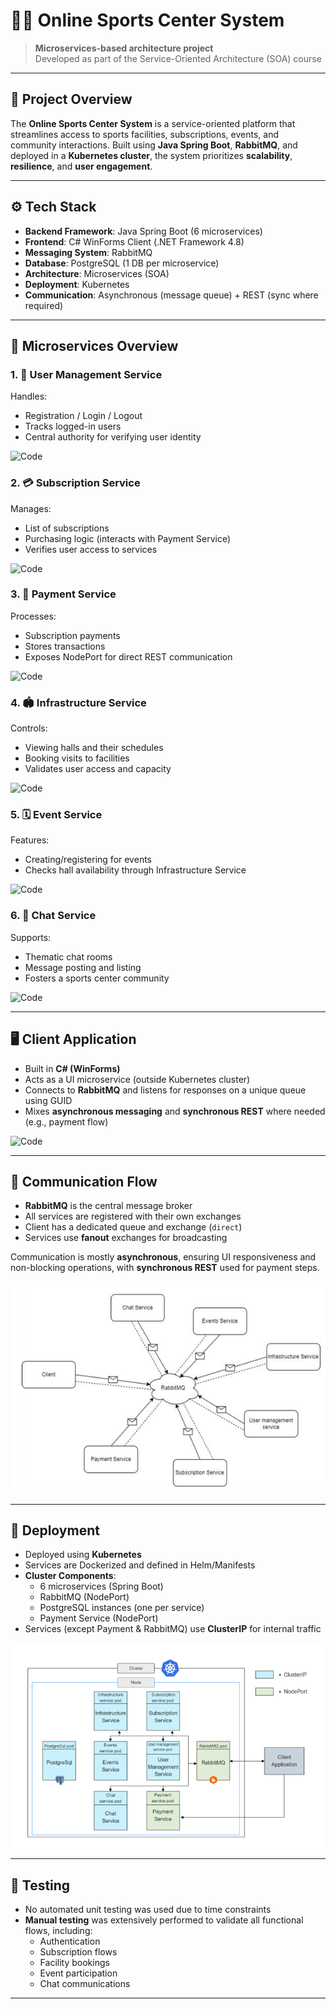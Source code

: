 # 🏋️‍♂️ Online Sports Center System

> **Microservices-based architecture project**  
> Developed as part of the Service-Oriented Architecture (SOA) course  

---

## 🧠 Project Overview

The **Online Sports Center System** is a service-oriented platform that streamlines access to sports facilities, subscriptions, events, and community interactions. Built using **Java Spring Boot**, **RabbitMQ**, and deployed in a **Kubernetes cluster**, the system prioritizes **scalability**, **resilience**, and **user engagement**.

---

## ⚙️ Tech Stack

- **Backend Framework**: Java Spring Boot (6 microservices)
- **Frontend**: C# WinForms Client (.NET Framework 4.8)
- **Messaging System**: RabbitMQ
- **Database**: PostgreSQL (1 DB per microservice)
- **Architecture**: Microservices (SOA)
- **Deployment**: Kubernetes
- **Communication**: Asynchronous (message queue) + REST (sync where required)

---

## 🧩 Microservices Overview

### 1. 👤 User Management Service
Handles:
- Registration / Login / Logout
- Tracks logged-in users
- Central authority for verifying user identity

![Code](src/UserManagementService/springboot-app/src/main/java/com/UserManagementService/springbootapp)

### 2. 💳 Subscription Service
Manages:
- List of subscriptions
- Purchasing logic (interacts with Payment Service)
- Verifies user access to services

![Code](src/SubscriptionService/springboot-app/src/main/java/com/SubscriptionMicroservice/springbootapp)

### 3. 🧾 Payment Service
Processes:
- Subscription payments
- Stores transactions
- Exposes NodePort for direct REST communication

![Code](src/PaymentService/PaymentService/src/main/java/SOA_Microservices/PaymentService)

### 4. 🏟 Infrastructure Service
Controls:
- Viewing halls and their schedules
- Booking visits to facilities
- Validates user access and capacity

![Code](src/InfrastructureService/springbootapp/target/classes/com/InfrastructureService/springbootapp)

### 5. 🗓 Event Service
Features:
- Creating/registering for events
- Checks hall availability through Infrastructure Service

![Code](src/EventsService/springbootapp/target/classes/com/EventsService/springbootapp)

### 6. 💬 Chat Service
Supports:
- Thematic chat rooms
- Message posting and listing
- Fosters a sports center community

![Code](src/ChatService/springbootapp/target/classes/com/ChatService/springbootapp)

---

## 🖥 Client Application

- Built in **C# (WinForms)**
- Acts as a UI microservice (outside Kubernetes cluster)
- Connects to **RabbitMQ** and listens for responses on a unique queue using GUID
- Mixes **asynchronous messaging** and **synchronous REST** where needed (e.g., payment flow)

![Code](src/WPF_Client)

---

## 🔄 Communication Flow

- **RabbitMQ** is the central message broker
- All services are registered with their own exchanges
- Client has a dedicated queue and exchange (`direct`)
- Services use **fanout** exchanges for broadcasting

Communication is mostly **asynchronous**, ensuring UI responsiveness and non-blocking operations, with **synchronous REST** used for payment steps.

![RabbitMQ](Diagrams/rabbitMQ.png)

---

## 🚀 Deployment

- Deployed using **Kubernetes**
- Services are Dockerized and defined in Helm/Manifests
- **Cluster Components**:
  - 6 microservices (Spring Boot)
  - RabbitMQ (NodePort)
  - PostgreSQL instances (one per service)
  - Payment Service (NodePort)
- Services (except Payment & RabbitMQ) use **ClusterIP** for internal traffic

![Cluster Diagram](Diagrams/kubCluster.png)

---

## 🧪 Testing

- No automated unit testing was used due to time constraints
- **Manual testing** was extensively performed to validate all functional flows, including:
  - Authentication
  - Subscription flows
  - Facility bookings
  - Event participation
  - Chat communications

---



